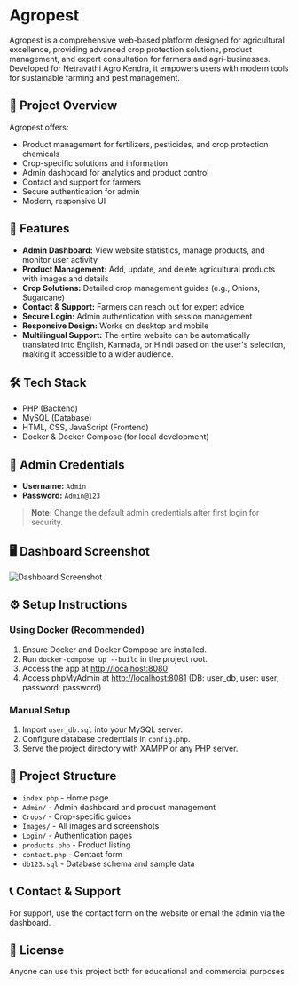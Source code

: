 # Agropest

Agropest is a comprehensive web-based platform designed for agricultural excellence, providing advanced crop protection solutions, product management, and expert consultation for farmers and agri-businesses. Developed for Netravathi Agro Kendra, it empowers users with modern tools for sustainable farming and pest management.

## 🌱 Project Overview
Agropest offers:
- Product management for fertilizers, pesticides, and crop protection chemicals
- Crop-specific solutions and information
- Admin dashboard for analytics and product control
- Contact and support for farmers
- Secure authentication for admin
- Modern, responsive UI

## 🚀 Features
- **Admin Dashboard:** View website statistics, manage products, and monitor user activity
- **Product Management:** Add, update, and delete agricultural products with images and details
- **Crop Solutions:** Detailed crop management guides (e.g., Onions, Sugarcane)
- **Contact & Support:** Farmers can reach out for expert advice
- **Secure Login:** Admin authentication with session management
- **Responsive Design:** Works on desktop and mobile
- **Multilingual Support:** The entire website can be automatically translated into English, Kannada, or Hindi based on the user's selection, making it accessible to a wider audience.

## 🛠️ Tech Stack
- PHP (Backend)
- MySQL (Database)
- HTML, CSS, JavaScript (Frontend)
- Docker & Docker Compose (for local development)

## 📝 Admin Credentials
- **Username:** `Admin`
- **Password:** `Admin@123`

> **Note:** Change the default admin credentials after first login for security.

## 🖥️ Dashboard Screenshot

![Dashboard Screenshot](Images/dashboard_readme.png)

## ⚙️ Setup Instructions

### Using Docker (Recommended)
1. Ensure Docker and Docker Compose are installed.
2. Run `docker-compose up --build` in the project root.
3. Access the app at [http://localhost:8080](http://localhost:8080)
4. Access phpMyAdmin at [http://localhost:8081](http://localhost:8081) (DB: user_db, user: user, password: password)

### Manual Setup
1. Import `user_db.sql` into your MySQL server.
2. Configure database credentials in `config.php`.
3. Serve the project directory with XAMPP or any PHP server.

## 📂 Project Structure
- `index.php` - Home page
- `Admin/` - Admin dashboard and product management
- `Crops/` - Crop-specific guides
- `Images/` - All images and screenshots
- `Login/` - Authentication pages
- `products.php` - Product listing
- `contact.php` - Contact form
- `db123.sql` - Database schema and sample data

## 📞 Contact & Support
For support, use the contact form on the website or email the admin via the dashboard.

## 📜 License
Anyone can use this project both for educational and commercial purposes